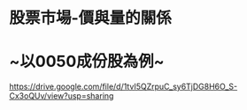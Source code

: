 # 股票市場-價與量的關係
#  ~以0050成份股為例~
https://drive.google.com/file/d/1tvI5QZrpuC_sy6TjDG8H6O_S-Cx3oQUv/view?usp=sharing
